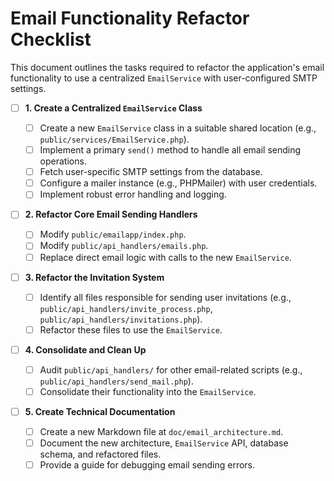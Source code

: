 # Email Functionality Refactor Checklist

This document outlines the tasks required to refactor the application's email functionality to use a centralized `EmailService` with user-configured SMTP settings.

- [ ] **1. Create a Centralized `EmailService` Class**

  - [ ] Create a new `EmailService` class in a suitable shared location (e.g., `public/services/EmailService.php`).
  - [ ] Implement a primary `send()` method to handle all email sending operations.
  - [ ] Fetch user-specific SMTP settings from the database.
  - [ ] Configure a mailer instance (e.g., PHPMailer) with user credentials.
  - [ ] Implement robust error handling and logging.

- [ ] **2. Refactor Core Email Sending Handlers**

  - [ ] Modify `public/emailapp/index.php`.
  - [ ] Modify `public/api_handlers/emails.php`.
  - [ ] Replace direct email logic with calls to the new `EmailService`.

- [ ] **3. Refactor the Invitation System**

  - [ ] Identify all files responsible for sending user invitations (e.g., `public/api_handlers/invite_process.php`, `public/api_handlers/invitations.php`).
  - [ ] Refactor these files to use the `EmailService`.

- [ ] **4. Consolidate and Clean Up**

  - [ ] Audit `public/api_handlers/` for other email-related scripts (e.g., `public/api_handlers/send_mail.php`).
  - [ ] Consolidate their functionality into the `EmailService`.

- [ ] **5. Create Technical Documentation**
  - [ ] Create a new Markdown file at `doc/email_architecture.md`.
  - [ ] Document the new architecture, `EmailService` API, database schema, and refactored files.
  - [ ] Provide a guide for debugging email sending errors.
